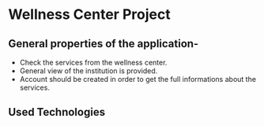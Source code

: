 # Wellness Center Project


## General properties of the application-

* Check the services from the wellness center.
* General view of the institution is provided.
* Account should be created in order to get the full informations about the services.


## Used Technologies

